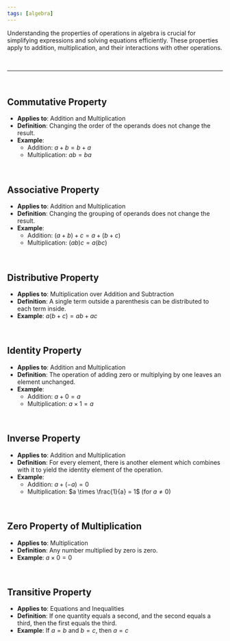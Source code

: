 ```yaml
---
tags: [algebra]
---
```



Understanding the properties of operations in algebra is crucial for simplifying expressions and solving equations efficiently. These properties apply to addition, multiplication, and their interactions with other operations.

<br>

---

<br>

## Commutative Property
- **Applies to**: Addition and Multiplication
- **Definition**: Changing the order of the operands does not change the result.
- **Example**: 
  - Addition: $a + b = b + a$
  - Multiplication: $ab = ba$

<br>

## Associative Property
- **Applies to**: Addition and Multiplication
- **Definition**: Changing the grouping of operands does not change the result.
- **Example**:
  - Addition: $(a + b) + c = a + (b + c)$
  - Multiplication: $(ab)c = a(bc)$

<br>

## Distributive Property
- **Applies to**: Multiplication over Addition and Subtraction
- **Definition**: A single term outside a parenthesis can be distributed to each term inside.
- **Example**: $a(b + c) = ab + ac$

<br>

## Identity Property
- **Applies to**: Addition and Multiplication
- **Definition**: The operation of adding zero or multiplying by one leaves an element unchanged.
- **Example**:
  - Addition: $a + 0 = a$
  - Multiplication: $a \times 1 = a$

<br>

## Inverse Property
- **Applies to**: Addition and Multiplication
- **Definition**: For every element, there is another element which combines with it to yield the identity element of the operation.
- **Example**:
  - Addition: $a + (-a) = 0$
  - Multiplication: $a \times \frac{1}{a} = 1$ (for $a \neq 0$)

<br>

## Zero Property of Multiplication
- **Applies to**: Multiplication
- **Definition**: Any number multiplied by zero is zero.
- **Example**: $a \times 0 = 0$

<br>

## Transitive Property
- **Applies to**: Equations and Inequalities
- **Definition**: If one quantity equals a second, and the second equals a third, then the first equals the third.
- **Example**: If $a = b$ and $b = c$, then $a = c$